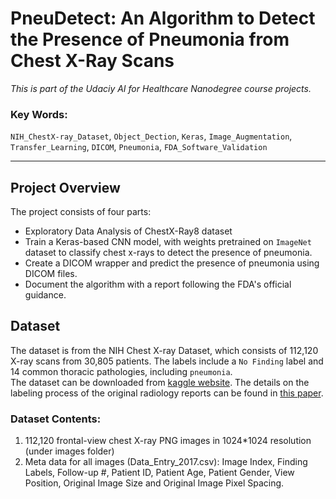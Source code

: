 # PneuDetect: An Algorithm to Detect the Presence of Pneumonia from Chest X-Ray Scans
*This is part of the Udaciy AI for Healthcare Nanodegree course projects.*

### Key Words:
`NIH_ChestX-ray_Dataset`, `Object_Dection`, `Keras`, `Image_Augmentation`, `Transfer_Learning`, `DICOM`, `Pneumonia`, `FDA_Software_Validation`

-------
## Project Overview
The project consists of four parts:
- Exploratory Data Analysis of ChestX-Ray8 dataset
- Train a Keras-based CNN model, with weights pretrained on `ImageNet` dataset to classify chest x-rays to detect the presence of pneumonia. 
- Create a DICOM wrapper and predict the presence of pneumonia using DICOM files.
- Document the algorithm with a report following the FDA's official guidance. 

## Dataset
The dataset is from the NIH Chest X-ray Dataset, which consists of 112,120 X-ray scans from 30,805 patients. The labels include a `No Finding` label and 14 common thoracic pathologies, including `pneumonia`.      
The dataset can be downloaded from [kaggle website](https://www.kaggle.com/nih-chest-xrays/data). The details on the labeling process of the original radiology reports can be found in [this paper](https://arxiv.org/abs/1705.02315). 

### Dataset Contents: 

1. 112,120 frontal-view chest X-ray PNG images in 1024*1024 resolution (under images folder)
2. Meta data for all images (Data_Entry_2017.csv): Image Index, Finding Labels, Follow-up #,
Patient ID, Patient Age, Patient Gender, View Position, Original Image Size and Original Image
Pixel Spacing.
